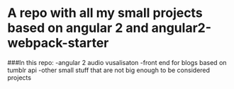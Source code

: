 # A repo with all my small projects based on angular 2 and angular2-webpack-starter
  
  ###In this repo:
    -angular 2 audio vusalisaton
    -front end for blogs based on tumblr api
    -other small stuff that are not big enough to be considered projects